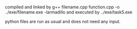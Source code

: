 compiled and linked by 
g++ filename.cpp function.cpp -o ../exe/filename.exe -larmadillo
and executed by 
../exe/task5.exe

python files are run as usual and does not need any input.
